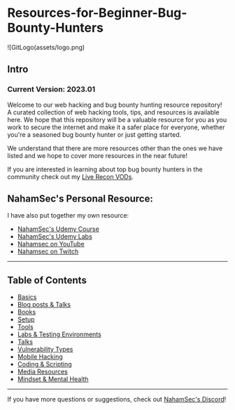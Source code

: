 # Resources-for-Beginner-Bug-Bounty-Hunters

![GitLogo(assets/logo.png)


## Intro
### Current Version: 2023.01
Welcome to our web hacking and bug bounty hunting resource repository! A curated collection of web hacking tools, tips, and resources is available here. We hope that this repository will be a valuable resource for you as you work to secure the internet and make it a safer place for everyone, whether you're a seasoned bug bounty hunter or just getting started.

We understand that there are more resources other than the ones we have listed and we hope to cover more resources in the near future!<br>

If you are interested in learning about top bug bounty hunters in the community check out my [Live Recon VODs](https://www.youtube.com/playlist?list=PLKAaMVNxvLmAkqBkzFaOxqs3L66z2n8LA).


## NahamSec's Personal Resource:
I have also put together my own resource:

- [NahamSec's Udemy Course](https://www.udemy.com/course/intro-to-bug-bounty-by-nahamsec/?couponCode=NAHOMIES)
- [NahamSec's Udemy Labs](https://github.com/nahamsec/nahamsec.training)
- [Nahamsec on YouTube](https://www.youtube.com/NahamSec) 
- [Nahamsec on Twitch](https://www.twitch.tv/nahamsec)

---
## Table of Contents

- [Basics](/assets/basics.md)
- [Blog posts & Talks](/assets/blogposts.md)
- [Books](/assets/books.md)
- [Setup](/assets/setup.md)
- [Tools](/assets/tools.md)
- [Labs & Testing Environments](/assets/labs.md)
- [Talks](/assets/talks.md)
- [Vulnerability Types](/assets/vulns.md)
- [Mobile Hacking](/assets/mobile.md)
- [Coding & Scripting](/assets/coding.md)
- [Media Resources](/assets/media.md)
- [Mindset & Mental Health](/assets/health.md)

---
If you have more questions or suggestions, check out [NahamSec's Discord](https://discord.gg/9jZxjQ5)!<br>

